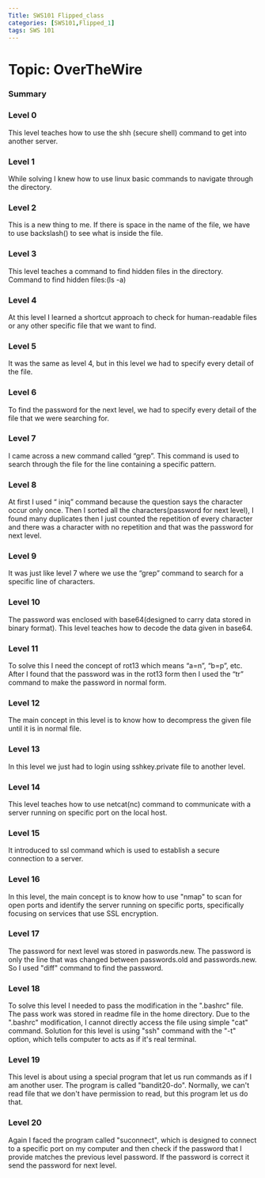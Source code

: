 ```yaml
---
Title: SWS101 Flipped_class
categories: [SWS101,Flipped_1]
tags: SWS 101
---
```


# Topic: OverTheWire


### Summary

### Level 0
This level teaches how to use the shh (secure shell) command to get into another server.

### Level 1
While solving I knew how to use linux basic commands to navigate through the directory.

### Level 2
This is a new thing to me. If there is space in the name of the file, we have to use backslash(\) to see what is inside the file.

### Level 3
This level teaches a command to find hidden files in the directory.
Command to find hidden files:(ls -a)

### Level 4
At this level I learned a shortcut approach to check for human-readable files or any other specific file that we want to find. 

### Level 5
It was the same as level 4, but in this level we had to specify every detail of the file.

### Level 6
To find the password for the next level, we had to specify every detail of  the file that we were searching for.

### Level 7
I came across a new command called “grep”. This command is used to search through the file for the line containing a specific pattern.

### Level 8
At first I used “ iniq” command because the question says the character occur only once. Then I sorted all the characters(password for next level), I found many duplicates then I just counted the repetition of every character and there was a character with  no repetition and that was the password for next level.

### Level 9
It was just like level 7 where we use the “grep” command to search for a specific line of characters.


### Level 10
The password was enclosed with base64(designed to carry data stored in binary format). This level teaches how to decode the data given in base64.

### Level 11
To solve this I need the concept of rot13 which  means “a=n”, “b=p”, etc. After I found that the password was in the rot13 form then I used the “tr” command to make the password in normal form.

### Level 12
The main concept in this level is to know how to decompress the given file until it is in normal file.  

### Level 13
In this level we just had to login using sshkey.private file to another level.

### Level 14
This level teaches how to use netcat(nc) command to communicate with a server running on specific port on the local host.

### Level 15
It introduced to ssl command which is used to establish a secure connection to a server.

### Level 16
In this level, the main concept is to know how to use "nmap" to scan for open ports and identify the server running on specific ports, specifically focusing on services that use SSL encryption.

### Level 17
The password for next level was stored in paswords.new. The password is only the line that was changed between passwords.old and passwords.new. So I used "diff" command to find the password. 

### Level 18
To solve this level I needed to pass the modification in the ".bashrc" file. The pass work was stored in readme file in the home directory. Due to the ".bashrc" modification, I cannot directly access the file using simple "cat" command. Solution for this level is using "ssh" command with the "-t" option, which tells computer to acts as if it's real terminal.

### Level 19
This level is about using a special program that let us run commands as if I am another user. The program is called "bandit20-do". Normally, we can't read file that we don't have permission to read, but this program let us do that.

### Level 20
Again I faced the program called "suconnect", which is designed to connect to a specific port on my computer and then check if the password that I provide matches the previous level password. If the password is correct it send the password for next level.
